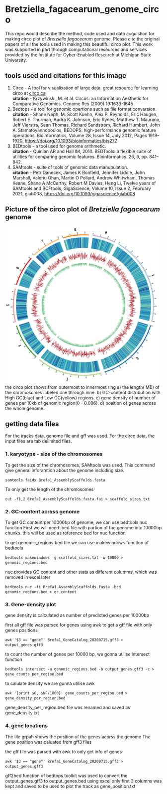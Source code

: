 # Bretziella_fagacearum_genome_circo
This repo would describe the method, code used and data acquistion for making circo plot of *Bretziella fagacearum* genome.
Please cite the original papers of all the tools used in making this beautiful circo plot.
This work was supported in part through computational resources and services provided by the Institute for Cyber-Enabled Research at Michigan State University.

## tools used and citations for this image

1. Circo -  A tool for visualisation of large data. great resource for learning circo at [circo.ca](https://circos.ca/documentation/tutorials/)  
**citation** - Krzywinski, M. et al. Circos: an Information Aesthetic for Comparative Genomics. Genome Res (2009) 19:1639-1645
2. Bedtops - a tool for genomic opertions such as file format conversion.  
 **citation** - Shane Neph, M. Scott Kuehn, Alex P. Reynolds, Eric Haugen, Robert E. Thurman, Audra K. Johnson, Eric Rynes, Matthew T. Maurano, Jeff Vierstra, Sean Thomas, Richard Sandstrom, Richard Humbert, John A. Stamatoyannopoulos, BEDOPS: high-performance genomic feature operations, Bioinformatics, Volume 28, Issue 14, July 2012, Pages 1919–1920, https://doi.org/10.1093/bioinformatics/bts277
3. BEDtools - a tool used for genome arithmetic. \
 **citation** - Quinlan AR and Hall IM, 2010. BEDTools: a flexible suite of utilities for comparing genomic features. Bioinformatics. 26, 6, pp. 841–842.
5. SAMtools - suite of tools of genomic data manupulation. \
 **citation** - Petr Danecek, James K Bonfield, Jennifer Liddle, John Marshall, Valeriu Ohan, Martin O Pollard, Andrew Whitwham, Thomas Keane, Shane A McCarthy, Robert M Davies, Heng Li, 
   Twelve years of SAMtools and BCFtools, GigaScience, Volume 10, Issue 2, February 2021, giab008, https://doi.org/10.1093/gigascience/giab008

## Picture of the circo plot of *Bretziella fagacearum* genome
![Circo plot](https://github.com/mohitmahey/Bretziella_fagacearum_genome_circo/blob/main/circos.png)
the circo plot shows from outermost to innermost ring a) the length( MB) of the  chromosomes labeled one through nine. b) GC-content distribution with High GC(blue) and Low GC(yellow) regions. c) gene density of number of genes per 10kb of genomic region(0 - 0.006). d) position of genes across the whole genome.

## getting data files
For the tracks data, genome file and gff was used. For the circo data, the input files are tab delimited files.

### 1. karyotype -  size of the chromosomes

To get the size of the chromosomes, SAMtools was used.
This command give general inforamtion about the genome including size.
```
samtools faidx Brefa1_AssemblyScaffolds.fasta
```
To only get the length of the chromosomes 

```
cut -f1,2 Brefa1_AssemblyScaffolds.fasta.fai > scaffold_sizes.txt
```

### 2. GC-content across genome

To get GC content per 10000bp of genome, we can use bedtools nuc function
First we will need .bed file with partion of the genome into 10000bp chunks. this will be used as reference bed for nuc function

to get genomic_regions.bed file we can use makewindows function of bedtools
```
bedtools makewindows -g scaffold_sizes.txt -w 10000 > genomic_regions.bed
```

nuc provides GC content and other stats as different columms, which was removed in excel later
```
bedtools nuc -fi Brefa1_AssemblyScaffolds.fasta -bed genomic_regions.bed > gc_content
```

### 3. Gene-density plot 
gene density is calculated as number of predicted genes per 10000bp

first all gff file was parsed for genes using awk to get a gff file with only genes positions
```
awk '$3 == "gene"' Brefa1_GeneCatalog_20200715.gff3 > output_genes.gff3
```

to count the number of genes per 10000 bp, we gonna utilise intersect function
```
bedtools intersect -a genomic_regions.bed -b output_genes.gff3 -c > gene_counts_per_region.bed
```
to calulate density we are gonna utilise awk 

```
awk '{print $0, $NF/1000}' gene_counts_per_region.bed > gene_density_per_region.bed
```
gene_density_per_region.bed file was renamed and saved as gene_density.txt 

### 4. gene locations 
The tile grpah shows the position of the genes acorss the genome
The gene position was caluated from gff3 files

the gff file was parsed with awk to only get info of genes
```
awk '$3 == "gene"' Brefa1_GeneCatalog_20200715.gff3 > output_genes.gff3
```
gff2bed function of bedtops toolkit was used to convert the output_genes.gff3 to output_genes.bed
using excel only first 3 columns was kept and saved to be used to plot the track as gene_position.txt












